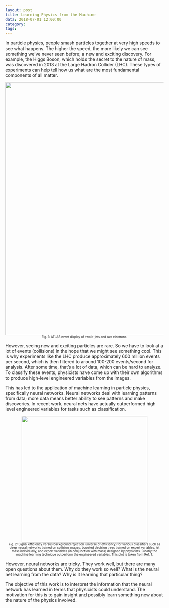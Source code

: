 ```yaml
---
layout: post
title: Learning Physics from the Machine
data: 2018-07-01 12:00:00 
category: 
tags:
---
```


In particle physics, people smash particles together at very high speeds to see what happens. The higher the speed, the more likely we can see something we’ve never seen before; a new and exciting discovery. For example, the Higgs Boson, which holds the secret to the nature of mass, was discovered in 2013 at the Large Hadron Collider (LHC). These types of experiments can help tell how us what are the most fundamental components of all matter.

<a href="https://atlas.web.cern.ch/Atlas/GROUPS/PHYSICS/CONFNOTES/ATLAS-CONF-2012-161/" rel="">
  <div align="center">
    <img src="//raw.githubusercontent.com/eweik/eweik.github.io/master/images/learning_physics_from_machine/fig1.png" width="800">
</div>
</a>
<div align="center">
  <sub><sup>Fig. 1: ATLAS event display of two b-jets and two electrons.</sup></sub>
</div>

However, seeing new and exciting particles are rare. So we have to look at a lot of events (collisions) in the hope that we might see something cool. This is why experiments like the LHC produce approximately 600 million events per second, which is then filtered to around 100-200 events/second for analysis. After some time, that’s a lot of data, which can be hard to analyze. To classify these events, physicists have come up with their own algorithms to produce high-level engineered variables from the images.

This has led to the application of machine learning in particle physics, specifically neural networks. Neural networks deal with learning patterns from data; more data means better ability to see patterns and make discoveries. In recent work, neural nets have actually outperformed high level engineered variables for tasks such as classification.

<div align="center">
  <img src="//raw.githubusercontent.com/eweik/eweik.github.io/master/images/learning_physics_from_machine/fig2.png" width="400">
</div>
<div align="center">
  <sub><sup>Fig. 2: Signal efficiency versus background rejection (inverse of efficiency) for various classifiers such as deep neural networks trained on collision images, boosted decision trees trained on expert variables, jet mass individually, and expert variables (in conjunction with mass) designed by physicists. Clearly the machine learning technique outperform the engineered variables. This plot is taken from Ref. 1.</sup></sub>
</div>


However, neural networks are tricky. They work well, but there are many open questions about them. Why do they work so well? What is the neural net learning from the data? Why is it learning that particular thing?

The objective of this work is to interpret the information that the neural network has learned in terms that physicists could understand. The motivation for this is to gain insight and possibly learn something new about the nature of the physics involved.
